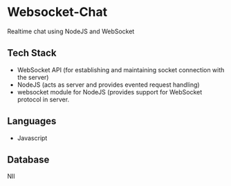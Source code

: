 Websocket-Chat
==============

Realtime chat using NodeJS and WebSocket

## Tech Stack
* WebSocket API (for establishing and maintaining socket connection with the server)
* NodeJS (acts as server and provides evented request handling)
* websocket module for NodeJS (provides support for WebSocket protocol in server.

## Languages
* Javascript

## Database
NIl
